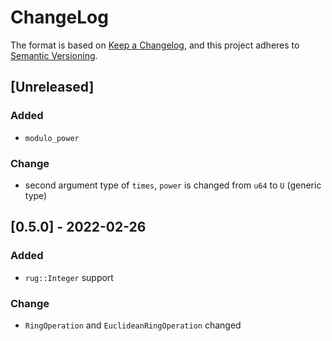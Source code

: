 # ChangeLog
The format is based on [Keep a Changelog](https://keepachangelog.com/en/1.0.0/),
and this project adheres to [Semantic Versioning](https://semver.org/spec/v2.0.0.html).
## [Unreleased]
### Added
- `modulo_power`
### Change
- second argument type of `times`, `power` is changed from `u64` to `U` (generic type)
## [0.5.0] - 2022-02-26
### Added
- `rug::Integer` support
### Change
- `RingOperation` and `EuclideanRingOperation` changed
